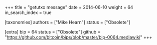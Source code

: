 +++
title = "getutxo message"
date = 2014-06-10
weight = 64
in_search_index = true

[taxonomies]
authors = ["Mike Hearn"]
status = ["Obsolete"]

[extra]
bip = 64
status = ["Obsolete"]
github = "https://github.com/bitcoin/bips/blob/master/bip-0064.mediawiki"
+++

